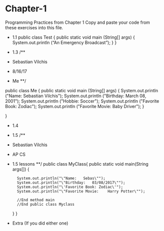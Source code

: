 # Chapter-1
Programming Practices from Chapter 1
Copy and paste your code from these exercises into this file.

* 1.1
public class Test
{
public static void main (String[] args)
{
System.out.println (“An Emergency Broadcast”);
}
}






* 1.3
/**
 * Sebastian Vilchis
 * 8/16/17
 * Me
**/

public class Me
{
public static void main (String[] args)
{
System.out.println ("Name: Sebastian Vilchis");
System.out.println ("Birthday: March 08, 2001");
System.out.println ("Hobbie: Soccer");
System.out.println ("Favorite Book: Zodiac");
System.out.println ("Favorite Movie: Baby Driver");
}

}




* 1.4



* 1.5
/**
 * Sebastian Vilchis
 * AP CS
 * 1.5 lessons
 **/
 public class MyClass{
     public static void main(String args[]) {
         
         
         System.out.println("\"Name:   Sebas\"");
         System.out.println("\"Birthday:   03/08/2017\"");
         System.out.println("\'Favorite Book: Zodiac\'");
         System.out.println("\"Favorite Movie:    Harry Potter\"");
         
         //End method main
         //End public class Myclass
     }
 }




* Extra (If you did either one)
